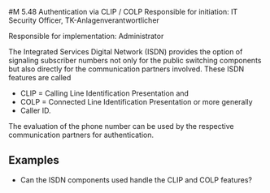 #M 5.48 Authentication via CLIP / COLP
Responsible for initiation: IT Security Officer, TK-Anlagenverantwortlicher

Responsible for implementation: Administrator

The Integrated Services Digital Network (ISDN) provides the option of signaling subscriber numbers not only for the public switching components but also directly for the communication partners involved. These ISDN features are called

* CLIP = Calling Line Identification Presentation and
* COLP = Connected Line Identification Presentation or more generally
* Caller ID.


The evaluation of the phone number can be used by the respective communication partners for authentication.



## Examples 
* Can the ISDN components used handle the CLIP and COLP features?




